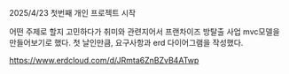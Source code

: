 2025/4/23
첫번째 개인 프로젝트 시작

어떤 주제로 할지 고민하다가 취미와 관련지어서 프랜차이즈 방탈출 사업 mvc모델을 만들어보기로 했다.
첫 날인만큼, 요구사항과 erd 다이어그램을 작성했다.

https://www.erdcloud.com/d/JRmta6ZnBZvB4ATwp
